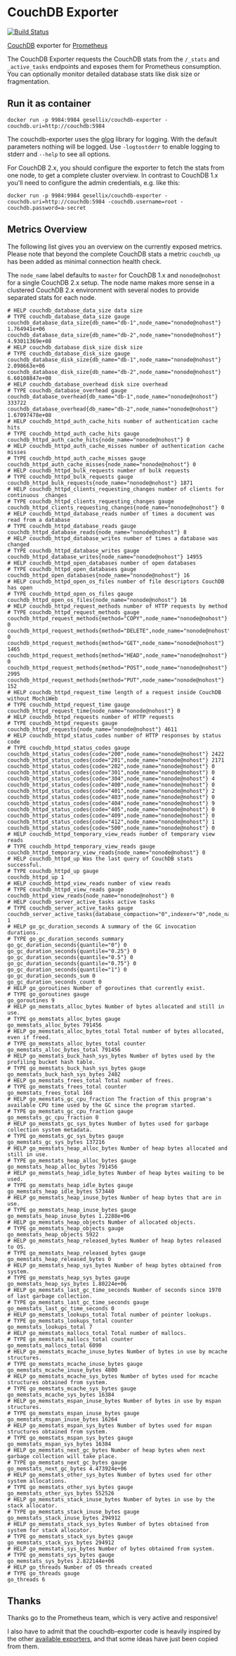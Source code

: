# CouchDB Exporter

[![Build Status](https://travis-ci.org/gesellix/couchdb-exporter.svg?branch=master)](https://travis-ci.org/gesellix/couchdb-exporter)

[CouchDB](http://couchdb.apache.org/) exporter for [Prometheus](http://prometheus.io/)

The CouchDB Exporter requests the CouchDB stats from the `/_stats` and `_active_tasks` endpoints and 
exposes them for Prometheus consumption. You can optionally monitor detailed database stats like
disk size or fragmentation.

## Run it as container

```
docker run -p 9984:9984 gesellix/couchdb-exporter -couchdb.uri=http://couchdb:5984
```

The couchdb-exporter uses the [glog](https://godoc.org/github.com/golang/glog) library for logging.
With the default parameters nothing will be logged.
Use `-logtostderr` to enable logging to stderr and `--help` to see all options.

For CouchDB 2.x, you should configure the exporter to fetch the stats from one node, to get
a complete cluster overview. In contrast to CouchDB 1.x you'll need to configure the admin
credentials, e.g. like this:

```
docker run -p 9984:9984 gesellix/couchdb-exporter -couchdb.uri=http://couchdb:5984 -couchdb.username=root -couchdb.password=a-secret
```

## Metrics Overview
The following list gives you an overview on the currently exposed metrics.
Please note that beyond the complete CouchDB stats a metric `couchdb_up` has been
added as minimal connection health check.

The `node_name` label defaults to `master` for CouchDB 1.x and `nonode@nohost` for a single CouchDB 2.x setup.
The node name makes more sense in a clustered CouchDB 2.x environment with several nodes to provide separated stats for each node. 

```
# HELP couchdb_database_data_size data size
# TYPE couchdb_database_data_size gauge
couchdb_database_data_size{db_name="db-1",node_name="nonode@nohost"} 1.764941e+06
couchdb_database_data_size{db_name="db-2",node_name="nonode@nohost"} 4.93011369e+08
# HELP couchdb_database_disk_size disk size
# TYPE couchdb_database_disk_size gauge
couchdb_database_disk_size{db_name="db-1",node_name="nonode@nohost"} 2.098663e+06
couchdb_database_disk_size{db_name="db-2",node_name="nonode@nohost"} 6.60108847e+08
# HELP couchdb_database_overhead disk size overhead
# TYPE couchdb_database_overhead gauge
couchdb_database_overhead{db_name="db-1",node_name="nonode@nohost"} 333722
couchdb_database_overhead{db_name="db-2",node_name="nonode@nohost"} 1.67097478e+08
# HELP couchdb_httpd_auth_cache_hits number of authentication cache hits
# TYPE couchdb_httpd_auth_cache_hits gauge
couchdb_httpd_auth_cache_hits{node_name="nonode@nohost"} 0
# HELP couchdb_httpd_auth_cache_misses number of authentication cache misses
# TYPE couchdb_httpd_auth_cache_misses gauge
couchdb_httpd_auth_cache_misses{node_name="nonode@nohost"} 0
# HELP couchdb_httpd_bulk_requests number of bulk requests
# TYPE couchdb_httpd_bulk_requests gauge
couchdb_httpd_bulk_requests{node_name="nonode@nohost"} 1871
# HELP couchdb_httpd_clients_requesting_changes number of clients for continuous _changes
# TYPE couchdb_httpd_clients_requesting_changes gauge
couchdb_httpd_clients_requesting_changes{node_name="nonode@nohost"} 0
# HELP couchdb_httpd_database_reads number of times a document was read from a database
# TYPE couchdb_httpd_database_reads gauge
couchdb_httpd_database_reads{node_name="nonode@nohost"} 8
# HELP couchdb_httpd_database_writes number of times a database was changed
# TYPE couchdb_httpd_database_writes gauge
couchdb_httpd_database_writes{node_name="nonode@nohost"} 14955
# HELP couchdb_httpd_open_databases number of open databases
# TYPE couchdb_httpd_open_databases gauge
couchdb_httpd_open_databases{node_name="nonode@nohost"} 16
# HELP couchdb_httpd_open_os_files number of file descriptors CouchDB has open
# TYPE couchdb_httpd_open_os_files gauge
couchdb_httpd_open_os_files{node_name="nonode@nohost"} 16
# HELP couchdb_httpd_request_methods number of HTTP requests by method
# TYPE couchdb_httpd_request_methods gauge
couchdb_httpd_request_methods{method="COPY",node_name="nonode@nohost"} 0
couchdb_httpd_request_methods{method="DELETE",node_name="nonode@nohost"} 0
couchdb_httpd_request_methods{method="GET",node_name="nonode@nohost"} 1465
couchdb_httpd_request_methods{method="HEAD",node_name="nonode@nohost"} 0
couchdb_httpd_request_methods{method="POST",node_name="nonode@nohost"} 2995
couchdb_httpd_request_methods{method="PUT",node_name="nonode@nohost"} 152
# HELP couchdb_httpd_request_time length of a request inside CouchDB without MochiWeb
# TYPE couchdb_httpd_request_time gauge
couchdb_httpd_request_time{node_name="nonode@nohost"} 0
# HELP couchdb_httpd_requests number of HTTP requests
# TYPE couchdb_httpd_requests gauge
couchdb_httpd_requests{node_name="nonode@nohost"} 4611
# HELP couchdb_httpd_status_codes number of HTTP responses by status code
# TYPE couchdb_httpd_status_codes gauge
couchdb_httpd_status_codes{code="200",node_name="nonode@nohost"} 2422
couchdb_httpd_status_codes{code="201",node_name="nonode@nohost"} 2171
couchdb_httpd_status_codes{code="202",node_name="nonode@nohost"} 0
couchdb_httpd_status_codes{code="301",node_name="nonode@nohost"} 0
couchdb_httpd_status_codes{code="304",node_name="nonode@nohost"} 4
couchdb_httpd_status_codes{code="400",node_name="nonode@nohost"} 0
couchdb_httpd_status_codes{code="401",node_name="nonode@nohost"} 2
couchdb_httpd_status_codes{code="403",node_name="nonode@nohost"} 0
couchdb_httpd_status_codes{code="404",node_name="nonode@nohost"} 9
couchdb_httpd_status_codes{code="405",node_name="nonode@nohost"} 0
couchdb_httpd_status_codes{code="409",node_name="nonode@nohost"} 0
couchdb_httpd_status_codes{code="412",node_name="nonode@nohost"} 1
couchdb_httpd_status_codes{code="500",node_name="nonode@nohost"} 0
# HELP couchdb_httpd_temporary_view_reads number of temporary view reads
# TYPE couchdb_httpd_temporary_view_reads gauge
couchdb_httpd_temporary_view_reads{node_name="nonode@nohost"} 0
# HELP couchdb_httpd_up Was the last query of CouchDB stats successful.
# TYPE couchdb_httpd_up gauge
couchdb_httpd_up 1
# HELP couchdb_httpd_view_reads number of view reads
# TYPE couchdb_httpd_view_reads gauge
couchdb_httpd_view_reads{node_name="nonode@nohost"} 0
# HELP couchdb_server_active_tasks active tasks
# TYPE couchdb_server_active_tasks gauge
couchdb_server_active_tasks{database_compaction="0",indexer="0",node_name="nonode@nohost",replication="1",view_compaction="0"} 1
# HELP go_gc_duration_seconds A summary of the GC invocation durations.
# TYPE go_gc_duration_seconds summary
go_gc_duration_seconds{quantile="0"} 0
go_gc_duration_seconds{quantile="0.25"} 0
go_gc_duration_seconds{quantile="0.5"} 0
go_gc_duration_seconds{quantile="0.75"} 0
go_gc_duration_seconds{quantile="1"} 0
go_gc_duration_seconds_sum 0
go_gc_duration_seconds_count 0
# HELP go_goroutines Number of goroutines that currently exist.
# TYPE go_goroutines gauge
go_goroutines 9
# HELP go_memstats_alloc_bytes Number of bytes allocated and still in use.
# TYPE go_memstats_alloc_bytes gauge
go_memstats_alloc_bytes 791456
# HELP go_memstats_alloc_bytes_total Total number of bytes allocated, even if freed.
# TYPE go_memstats_alloc_bytes_total counter
go_memstats_alloc_bytes_total 791456
# HELP go_memstats_buck_hash_sys_bytes Number of bytes used by the profiling bucket hash table.
# TYPE go_memstats_buck_hash_sys_bytes gauge
go_memstats_buck_hash_sys_bytes 2482
# HELP go_memstats_frees_total Total number of frees.
# TYPE go_memstats_frees_total counter
go_memstats_frees_total 168
# HELP go_memstats_gc_cpu_fraction The fraction of this program's available CPU time used by the GC since the program started.
# TYPE go_memstats_gc_cpu_fraction gauge
go_memstats_gc_cpu_fraction 0
# HELP go_memstats_gc_sys_bytes Number of bytes used for garbage collection system metadata.
# TYPE go_memstats_gc_sys_bytes gauge
go_memstats_gc_sys_bytes 137216
# HELP go_memstats_heap_alloc_bytes Number of heap bytes allocated and still in use.
# TYPE go_memstats_heap_alloc_bytes gauge
go_memstats_heap_alloc_bytes 791456
# HELP go_memstats_heap_idle_bytes Number of heap bytes waiting to be used.
# TYPE go_memstats_heap_idle_bytes gauge
go_memstats_heap_idle_bytes 573440
# HELP go_memstats_heap_inuse_bytes Number of heap bytes that are in use.
# TYPE go_memstats_heap_inuse_bytes gauge
go_memstats_heap_inuse_bytes 1.2288e+06
# HELP go_memstats_heap_objects Number of allocated objects.
# TYPE go_memstats_heap_objects gauge
go_memstats_heap_objects 5922
# HELP go_memstats_heap_released_bytes Number of heap bytes released to OS.
# TYPE go_memstats_heap_released_bytes gauge
go_memstats_heap_released_bytes 0
# HELP go_memstats_heap_sys_bytes Number of heap bytes obtained from system.
# TYPE go_memstats_heap_sys_bytes gauge
go_memstats_heap_sys_bytes 1.80224e+06
# HELP go_memstats_last_gc_time_seconds Number of seconds since 1970 of last garbage collection.
# TYPE go_memstats_last_gc_time_seconds gauge
go_memstats_last_gc_time_seconds 0
# HELP go_memstats_lookups_total Total number of pointer lookups.
# TYPE go_memstats_lookups_total counter
go_memstats_lookups_total 7
# HELP go_memstats_mallocs_total Total number of mallocs.
# TYPE go_memstats_mallocs_total counter
go_memstats_mallocs_total 6090
# HELP go_memstats_mcache_inuse_bytes Number of bytes in use by mcache structures.
# TYPE go_memstats_mcache_inuse_bytes gauge
go_memstats_mcache_inuse_bytes 4800
# HELP go_memstats_mcache_sys_bytes Number of bytes used for mcache structures obtained from system.
# TYPE go_memstats_mcache_sys_bytes gauge
go_memstats_mcache_sys_bytes 16384
# HELP go_memstats_mspan_inuse_bytes Number of bytes in use by mspan structures.
# TYPE go_memstats_mspan_inuse_bytes gauge
go_memstats_mspan_inuse_bytes 16264
# HELP go_memstats_mspan_sys_bytes Number of bytes used for mspan structures obtained from system.
# TYPE go_memstats_mspan_sys_bytes gauge
go_memstats_mspan_sys_bytes 16384
# HELP go_memstats_next_gc_bytes Number of heap bytes when next garbage collection will take place.
# TYPE go_memstats_next_gc_bytes gauge
go_memstats_next_gc_bytes 4.473924e+06
# HELP go_memstats_other_sys_bytes Number of bytes used for other system allocations.
# TYPE go_memstats_other_sys_bytes gauge
go_memstats_other_sys_bytes 552526
# HELP go_memstats_stack_inuse_bytes Number of bytes in use by the stack allocator.
# TYPE go_memstats_stack_inuse_bytes gauge
go_memstats_stack_inuse_bytes 294912
# HELP go_memstats_stack_sys_bytes Number of bytes obtained from system for stack allocator.
# TYPE go_memstats_stack_sys_bytes gauge
go_memstats_stack_sys_bytes 294912
# HELP go_memstats_sys_bytes Number of bytes obtained from system.
# TYPE go_memstats_sys_bytes gauge
go_memstats_sys_bytes 2.822144e+06
# HELP go_threads Number of OS threads created
# TYPE go_threads gauge
go_threads 6
```

## Thanks

Thanks go to the Prometheus team, which is very active and responsive!

I also have to admit that the couchdb-exporter code is heavily inspired by 
the other [available exporters](http://prometheus.io/docs/instrumenting/exporters/), 
and that some ideas have just been copied from them.
